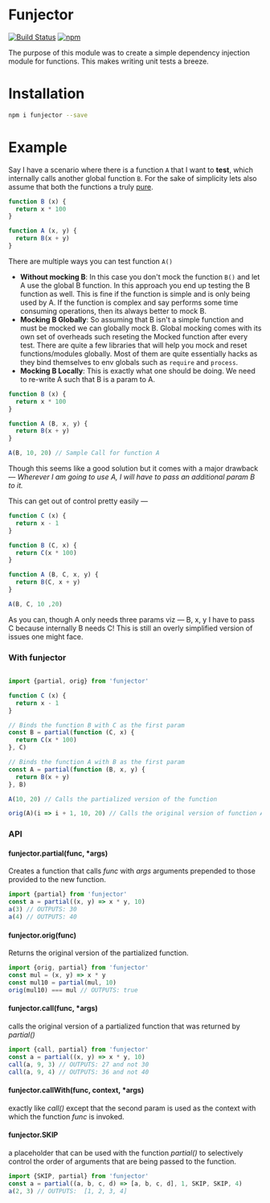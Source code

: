 # Funjector

[![Build Status][travis-svg]][travis]
[![npm][npm-svg]][npm]

[travis-svg]: https://travis-ci.org/tusharmath/funjector.svg?branch=master
[travis]:     https://travis-ci.org/tusharmath/funjector
[npm-svg]:    https://img.shields.io/npm/v/funjector.svg
[npm]:        https://www.npmjs.com/package/funjector

The purpose of this module was to create a simple dependency injection module for functions. This makes writing unit tests a breeze.

# Installation

```bash
npm i funjector --save
```

# Example

[pure-functions]: https://en.wikipedia.org/wiki/Pure_function

Say I have a scenario where there is a function `A` that I want to **test**, which internally calls another global function `B`. For the sake of simplicity lets also assume that both the functions a truly [pure][pure-functions].


```javascript
function B (x) {
  return x * 100
}

function A (x, y) {
  return B(x + y)
}
```

There are multiple ways you can test function `A()`
- **Without mocking B**: In this case you don't mock the function `B()` and let A use the global B function. In this approach you end up testing the B function as well. This is fine if the function is simple and is only being used by A. If the function is complex and say performs some time consuming operations, then its always better to mock B.
- **Mocking B Globally**: So assuming that B isn't a simple function and must be mocked we can globally mock B. Global mocking comes with its own set of overheads such reseting the Mocked function after every test. There are quite a few libraries that will help you mock and reset functions/modules globally. Most of them are quite essentially hacks as they bind themselves to env globals such as `require` and `process`.
- **Mocking B Locally**: This is exactly what one should be doing. We need to re-write A such that B is a param to A.

```javascript
function B (x) {
  return x * 100
}

function A (B, x, y) {
  return B(x + y)
}

A(B, 10, 20) // Sample Call for function A
```

Though this seems like a good solution but it comes with a major drawback — *Wherever I am going to use A, I will have to pass an additional param B to it.*

This can get out of control pretty easily —

```javascript
function C (x) {
  return x - 1
}

function B (C, x) {
  return C(x * 100)
}

function A (B, C, x, y) {
  return B(C, x + y)
}

A(B, C, 10 ,20)
```

As you can, though A only needs three params viz — B, x, y I have to pass C because internally B needs C! This is still an overly simplified version of issues one might face.


### With funjector

```javascript

import {partial, orig} from 'funjector'

function C (x) {
  return x - 1
}

// Binds the function B with C as the first param
const B = partial(function (C, x) {
  return C(x * 100)
}, C)

// Binds the function A with B as the first param
const A = partial(function (B, x, y) {
  return B(x + y)
}, B)

A(10, 20) // Calls the partialized version of the function

orig(A)(i => i + 1, 10, 20) // Calls the original version of function A with a custom implementation of B
```

### API

#### funjector.partial(func, \*args)
Creates a function that calls *func* with *args* arguments prepended to those provided to the new function.

```javascript
import {partial} from 'funjector'
const a = partial((x, y) => x * y, 10)
a(3) // OUTPUTS: 30
a(4) // OUTPUTS: 40
```

#### funjector.orig(func)
Returns the original version of the partialized function.

```javascript
import {orig, partial} from 'funjector'
const mul = (x, y) => x * y
const mul10 = partial(mul, 10)
orig(mul10) === mul // OUTPUTS: true
```


#### funjector.call(func, \*args)
calls the original version of a partialized function that was returned by *partial()*

```javascript
import {call, partial} from 'funjector'
const a = partial((x, y) => x * y, 10)
call(a, 9, 3) // OUTPUTS: 27 and not 30
call(a, 9, 4) // OUTPUTS: 36 and not 40
```

#### funjector.callWith(func, context, \*args)
exactly like *call()* except that the second param is used as the context with which the function *func* is invoked.

#### funjector.SKIP
a placeholder that can be used with the function *partial()* to selectively control the order of arguments that are being passed to the function.

```javascript
import {SKIP, partial} from 'funjector'
const a = partial((a, b, c, d) => [a, b, c, d], 1, SKIP, SKIP, 4)
a(2, 3) // OUTPUTS:  [1, 2, 3, 4]
```

